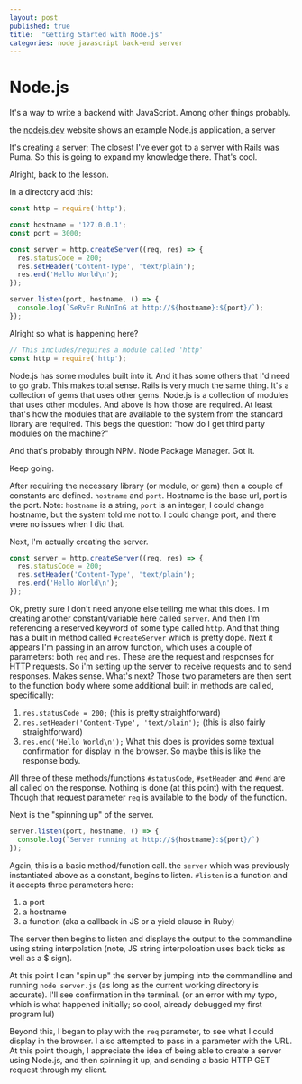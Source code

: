 ```yaml
---
layout: post
published: true
title:  "Getting Started with Node.js"
categories: node javascript back-end server
---
```


# Node.js

It's a way to write a backend with JavaScript. Among other things probably.

the [nodejs.dev](https://techfriends.slack.com/archives/C034QA24Z/p1677341951567719) website shows an example Node.js application, a server

It's creating a server; The closest I've ever got to a server with Rails was Puma. So this is going to expand my knowledge there. That's cool.

Alright, back to the lesson.

In a directory add this:

```js
const http = require('http');

const hostname = '127.0.0.1';
const port = 3000;

const server = http.createServer((req, res) => {
  res.statusCode = 200;
  res.setHeader('Content-Type', 'text/plain');
  res.end('Hello World\n');
});

server.listen(port, hostname, () => {
  console.log(`SeRvEr RuNnInG at http://${hostname}:${port}/`);
});
```

Alright so what is happening here?

```js
// This includes/requires a module called 'http'
const http = require('http');
```

 Node.js has some modules built into it. And it has some others that I'd need to go grab. This makes total sense. Rails is very much the same thing. It's a collection of gems that uses other gems. Node.js is a collection of modules that uses other modules. And above is how those are required. At least that's how the modules that are available to the system from the standard library are required. This begs the question: "how do I get third party modules on the machine?"

And that's probably through NPM. Node Package Manager. Got it.

Keep going.

After requiring the necessary library (or module, or gem) then a couple of constants are defined. `hostname` and `port`. Hostname is the base url, port is the port. Note: `hostname` is a string, `port` is an integer; I could change hostname, but the system told me not to. I could change port, and there were no issues when I did that.

Next, I'm actually creating the server.

```js
const server = http.createServer((req, res) => {
  res.statusCode = 200;
  res.setHeader('Content-Type', 'text/plain');
  res.end('Hello World\n');
});
```

Ok, pretty sure I don't need anyone else telling me what this does. I'm creating another constant/variable here called `server`. And then I'm referencing a reserved keyword of some type called `http`. And that thing has a built in method called `#createServer` which is pretty dope. Next it appears I'm passing in an arrow function, which uses a couple of parameters: both `req` and `res`. These are the request and responses for HTTP requests. So i'm setting up the server to receive requests and to send responses. Makes sense. What's next? Those two parameters are then sent to the function body where some additional built in methods are called, specifically:

1. `res.statusCode = 200;` (this is pretty straightforward)
2. `res.setHeader('Content-Type', 'text/plain');` (this is also fairly straightforward)
3. `res.end('Hello World\n');` What this does is provides some textual confirmation for display in the browser. So maybe this is like the response body.

All three of these methods/functions `#statusCode`, `#setHeader` and `#end` are all called on the response. Nothing is done (at this point) with the request. Though that request parameter `req` is available to the body of the function.

Next is the "spinning up" of the server.

```js
server.listen(port, hostname, () => {
  console.log(`Server running at http://${hostname}:${port}/`)
});
```

Again, this is a basic method/function call. the `server` which was previously instantiated above as a constant, begins to listen. `#listen` is a function and it accepts three parameters here:

1. a port
2. a hostname
3. a function (aka a callback in JS or a yield clause in Ruby)

The server then begins to listen and displays the output to the commandline using string interpolation (note, JS string interpoloation uses back ticks as well as a $ sign).

At this point I can "spin up" the server by jumping into the commandline and running `node server.js` (as long as the current working directory is accurate). I'll see confirmation in the terminal. (or an error with my typo, which is what happened initially; so cool, already debugged my first program lul)

Beyond this, I began to play with the `req` parameter, to see what I could display in the browser. I also attempted to pass in a parameter with the URL. At this point though, I appreciate the idea of being able to create a server using Node.js, and then spinning it up, and sending a basic HTTP GET request through my client.